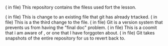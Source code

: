   ( in file) This repository contains the filess used fort the lesson.

( in file) This is change to an existing file that git has already trtacked.
( in file) This is a the third change to the file. 
( in file) Git is a version system that prevents us from having the "final doc" problem. 
( in file) This is a coomit that i am aware of , or one that I have forggoten about.
( in file) Git takes snapshots of the entire repository for us to revert back to.
